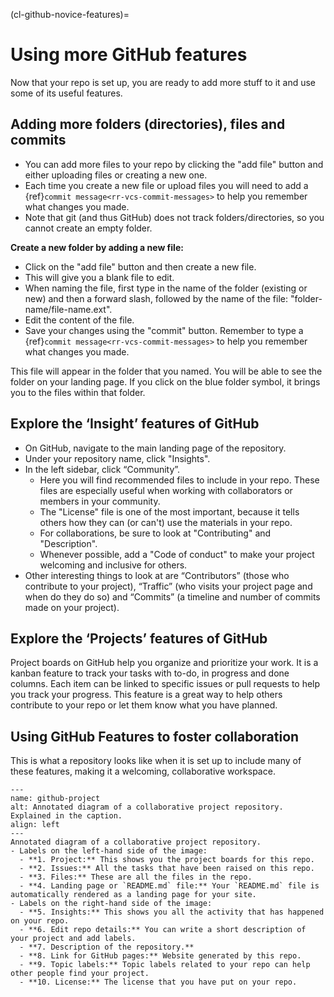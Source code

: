 (cl-github-novice-features)=
# Using more GitHub features

Now that your repo is set up, you are ready to add more stuff to it and use some of its useful features.

## Adding more folders (directories), files and commits

* You can add more files to your repo by clicking the "add file" button and either uploading files or creating a new one.
* Each time you create a new file or upload files you will need to add a {ref}`commit message<rr-vcs-commit-messages>` to help you remember what changes you made.
* Note that git (and thus GitHub) does not track folders/directories, so you cannot create an empty folder.


**Create a new folder by adding a new file:**

* Click on the "add file" button and then create a new file.
* This will give you a blank file to edit.
* When naming the file, first type in the name of the folder (existing or new) and then a forward slash, followed by the name of the file: "folder-name/file-name.ext".
* Edit the content of the file.
* Save your changes using the "commit" button. Remember to type a {ref}`commit message<rr-vcs-commit-messages>` to help you remember what changes you made.

This file will appear in the folder that you named. You will be able to see the folder on your landing page. If you click on the blue folder symbol, it brings you to the files within that folder.

## Explore the ‘Insight’ features of GitHub

* On GitHub, navigate to the main landing page of the repository.
* Under your repository name, click "Insights".
* In the left sidebar, click “Community”.
  * Here you will find recommended files to include in your repo. These files are especially useful when working with collaborators or members in your community.
  * The "License" file is one of the most important, because it tells others how they can (or can't) use the materials in your repo.
  * For collaborations, be sure to look at "Contributing" and "Description".
  * Whenever possible, add a "Code of conduct" to make your project welcoming and inclusive for others.
* Other interesting things to look at are “Contributors” (those who contribute to your project), “Traffic” (who visits your project page and when do they do so) and “Commits” (a timeline and number of commits made on your project).

## Explore the ‘Projects’ features of GitHub
Project boards on GitHub help you organize and prioritize your work. It is a kanban feature to track your tasks with to-do, in progress and done columns. Each item can be linked to specific issues or pull requests to help you track your progress. This feature is a great way to help others contribute to your repo or let them know what you have planned.


## Using GitHub Features to foster collaboration
This is what a repository looks like when it is set up to include many of these features, making it a welcoming, collaborative workspace.

```{figure} ../../figures/github-project.*
---
name: github-project
alt: Annotated diagram of a collaborative project repository. Explained in the caption.
align: left
---
Annotated diagram of a collaborative project repository.
- Labels on the left-hand side of the image:
  - **1. Project:** This shows you the project boards for this repo.
  - **2. Issues:** All the tasks that have been raised on this repo.
  - **3. Files:** These are all the files in the repo.
  - **4. Landing page or `README.md` file:** Your `README.md` file is automatically rendered as a landing page for your site.
- Labels on the right-hand side of the image:
  - **5. Insights:** This shows you all the activity that has happened on your repo. 
  - **6. Edit repo details:** You can write a short description of your project and add labels.
  - **7. Description of the repository.**
  - **8. Link for GitHub pages:** Website generated by this repo.
  - **9. Topic labels:** Topic labels related to your repo can help other people find your project.
  - **10. License:** The license that you have put on your repo.
```

